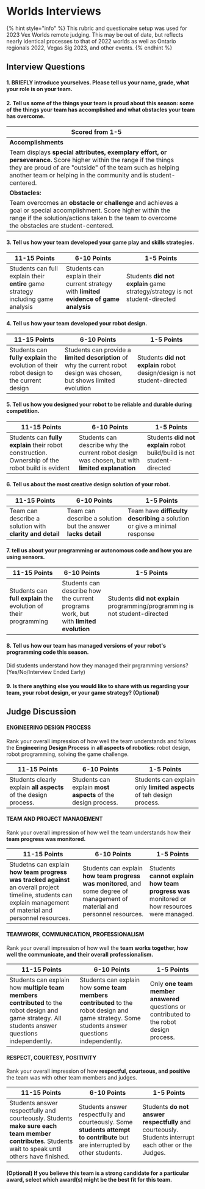 # Worlds Interviews

{% hint style="info" %}
This rubric and questionaire setup was used for 2023 Vex Worlds remote judging. This may be out of date, but reflects nearly identical processes to that of 2022 worlds as well as Ontario regionals 2022, Vegas Sig 2023, and other events.&#x20;
{% endhint %}

## Interview Questions

#### 1. BRIEFLY introduce yourselves. Please tell us your name, grade, what your role is on your team.

#### 2. Tell us some of the things your team is proud about this season: some of the things your team has accomplished and what obstacles your team has overcome.

<table><thead><tr><th>Scored from 1-5</th><th data-hidden></th><th data-hidden></th></tr></thead><tbody><tr><td><strong>Accomplishments</strong></td><td></td><td></td></tr><tr><td> Team displays <strong>special attributes, exemplary effort, or perseverance.</strong> Score higher within the range if the things they are proud of are "outside" of the team such as helping another team or helping in the community and is student-centered.</td><td></td><td></td></tr><tr><td><strong>Obstacles:</strong></td><td></td><td></td></tr><tr><td>Team overcomes an <strong>obstacle or challenge</strong> and achieves a goal or special accomplishment. Score higher within the range if the solution/actions taken b the team to overcome the obstacles are student-centered. </td><td></td><td></td></tr></tbody></table>

#### 3. Tell us how your team developed your game play and skills strategies.

| 11-15 Points                                                                     | 6-10 Points                                                                            | 1-5 Points                                                                  |
| -------------------------------------------------------------------------------- | -------------------------------------------------------------------------------------- | --------------------------------------------------------------------------- |
| Students can full explain their **entire** game strategy including game analysis | Students can explain their current strategy with **limited evidence of game analysis** | Students **did not explain** game strategy/strategy is not student-directed |

#### 4. Tell us how your team developed your robot design.

| 11-15 Points                                                                             | 6-10 Points                                                                                                            | 1-5 Points                                                               |
| ---------------------------------------------------------------------------------------- | ---------------------------------------------------------------------------------------------------------------------- | ------------------------------------------------------------------------ |
| Students can **fully explain** the evolution of their robot design to the current design | Students can provide a **limited description** of why the current robot design was chosen, but shows limited evolution | Students **did not explain** robot design/design is not student-directed |

#### 5. Tell us how you designed your robot to be reliable and durable during competition.

| 11-15 Points                                                                                     | 6-10 Points                                                                                     | 1-5 Points                                                             |
| ------------------------------------------------------------------------------------------------ | ----------------------------------------------------------------------------------------------- | ---------------------------------------------------------------------- |
| Students can **fully explain** their robot construction. Ownership of the robot build is evident | Students can describe why the current robot design was chosen, but with **limited explanation** | Students **did not explain** robot build/build is not student-directed |

#### 6. Tell us about the most creative design solution of your robot.&#x20;

| 11-15 Points                                             | 6-10 Points                                                  | 1-5 Points                                                                |
| -------------------------------------------------------- | ------------------------------------------------------------ | ------------------------------------------------------------------------- |
| Team can describe a solution with **clarity and detail** | Team can describe a solution but the answer **lacks detail** | Team have **difficulty describing** a solution or give a minimal response |

#### 7. tell us about your programming or autonomous code and how you are using sensors.

| 11-15 Points                                                     | 6-10 Points                                                                         | 1-5 Points                                                                   |
| ---------------------------------------------------------------- | ----------------------------------------------------------------------------------- | ---------------------------------------------------------------------------- |
| Students can **full explain** the evolution of their programming | Students can describe how the current programs work, but with **limited evolution** | Students **did not explain** programming/programming is not student-directed |

#### 8. Tell us how our team has managed versions of your robot's programming code this season.

Did students understand how they managed their prgramming versions? (Yes/No/Interview Ended Early)

#### 9. Is there anything else you would like to share with us regarding your team, your robot design, or your game strategy? (Optional)

## Judge Discussion

#### ENGINEERING DESIGN PROCESS

Rank your overall impression of how well the team understands and follows the **Engineering Design Process** in **all aspects of robotics**: robot design, robot programming, solving the game challenge.

| 11-15 Points                                                    | 6-10 Points                                                   | 1-5 Points                                                           |
| --------------------------------------------------------------- | ------------------------------------------------------------- | -------------------------------------------------------------------- |
| Students clearly explain **all aspects** of the design process. | Students can explain **most aspects** of the design process.  | Students can explain only **limited aspects** of teh design process. |

#### TEAM AND PROJECT MANAGEMENT

Rank your overall impression of how well the team understands how their **team progress was monitored.**

| 11-15 Points                                                                                                                                                     | 6-10 Points                                                                                                                   | 1-5 Points                                                                                 |
| ---------------------------------------------------------------------------------------------------------------------------------------------------------------- | ----------------------------------------------------------------------------------------------------------------------------- | ------------------------------------------------------------------------------------------ |
| Studetns can explain **how team progress was tracked against** an overall project timeline, students can explain management of material and personnel resources. | Students can explain **how team progress was monitored**, and some degree of management of material and personnel resources.  | Students **cannot explain how team progress was** monitored or how resources were managed. |

#### TEAMWORK, COMMUNICATION, PROFESSIONALISM

Rank your overall impression of how well the **team works together, how well the communicate, and their overall professionalism.**

| 11-15 Points                                                                                                                                       | 6-10 Points                                                                                                                                     | 1-5 Points                                                                              |
| -------------------------------------------------------------------------------------------------------------------------------------------------- | ----------------------------------------------------------------------------------------------------------------------------------------------- | --------------------------------------------------------------------------------------- |
| Students can explain how **multiple team members contributed** to the robot design and game strategy. All students answer questions independently. | Students can explain how **some team members contributed** to the robot design and game strategy. Some students answer questions independently. | Only **one team member answered** questions or contributed to the robot design process. |

#### RESPECT, COURTESY, POSITIVITY

Rank your overall impression of how **respectful, courteous, and positive** the team was with other team members and judges.

| 11-15 Points                                                                                                                                          | 6-10 Points                                                                                                                  | 1-5 Points                                                                                            |
| ----------------------------------------------------------------------------------------------------------------------------------------------------- | ---------------------------------------------------------------------------------------------------------------------------- | ----------------------------------------------------------------------------------------------------- |
| Students answer respectfully and courteously. Students **make sure each team member contributes.** Students wait to speak until others have finished. | Students answer respectfully and courteously. Some **students attempt to contribute** but are interrupted by other students. | Students **do not answer respectfully** and courteously. Students interrupt each other or the Judges. |

#### (Optional) If you believe this team is a strong candidate for a particular award, select which award(s) might be the best fit for this team.
